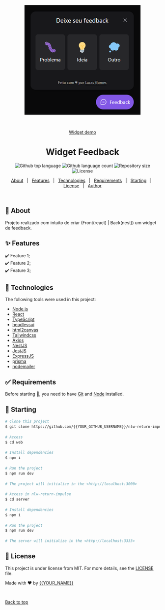 <div align="center" id="top"> 
  <img src="./widget.png" alt="Web" />

  &#xa0;

  <a href="https://widget-feedback-web-nu.vercel.app/" target="_blank">Widget demo</a>
</div>

<h1 align="center">Widget Feedback</h1>

<p align="center">
  <img alt="Github top language" src="https://img.shields.io/github/languages/top/{{YOUR_GITHUB_USERNAME}}/web?color=56BEB8">

  <img alt="Github language count" src="https://img.shields.io/github/languages/count/{{YOUR_GITHUB_USERNAME}}/web?color=56BEB8">

  <img alt="Repository size" src="https://img.shields.io/github/repo-size/{{YOUR_GITHUB_USERNAME}}/web?color=56BEB8">

  <img alt="License" src="https://img.shields.io/github/license/{{YOUR_GITHUB_USERNAME}}/web?color=56BEB8">

  <!-- <img alt="Github issues" src="https://img.shields.io/github/issues/{{YOUR_GITHUB_USERNAME}}/web?color=56BEB8" /> -->

  <!-- <img alt="Github forks" src="https://img.shields.io/github/forks/{{YOUR_GITHUB_USERNAME}}/web?color=56BEB8" /> -->

  <!-- <img alt="Github stars" src="https://img.shields.io/github/stars/{{YOUR_GITHUB_USERNAME}}/web?color=56BEB8" /> -->
</p>

<!-- Status -->

<!-- <h4 align="center"> 
	🚧  Web 🚀 Under construction...  🚧
</h4> 

<hr> -->

<p align="center">
  <a href="#dart-about">About</a> &#xa0; | &#xa0; 
  <a href="#sparkles-features">Features</a> &#xa0; | &#xa0;
  <a href="#rocket-technologies">Technologies</a> &#xa0; | &#xa0;
  <a href="#white_check_mark-requirements">Requirements</a> &#xa0; | &#xa0;
  <a href="#checkered_flag-starting">Starting</a> &#xa0; | &#xa0;
  <a href="#memo-license">License</a> &#xa0; | &#xa0;
  <a href="https://github.com/{{YOUR_GITHUB_USERNAME}}" target="_blank">Author</a>
</p>

<br>

## :dart: About ##

Projeto realizado com intuito de criar (Front(react) | Back(nest)) um widget de feedback.

## :sparkles: Features ##

:heavy_check_mark: Feature 1;\
:heavy_check_mark: Feature 2;\
:heavy_check_mark: Feature 3;

## :rocket: Technologies ##

The following tools were used in this project:

- [Node.js](https://nodejs.org/en/)
- [React](https://pt-br.reactjs.org/)
- [TypeScript](https://www.typescriptlang.org/)
- [headlessui](https://headlessui.dev/)
- [html2canvas](https://github.com/niklasvh/html2canvas)
- [Tailwindcss](https://tailwindcss.com/)
- [Axios](https://axios-http.com/ptbr/docs/intro)
- [NestJS](https://nestjs.com/)
- [JestJS](https://jestjs.io/pt-BR/)
- [ExpressJS](https://expressjs.com/pt-br/)
- [prisma](https://www.prisma.io/)
- [nodemailer](https://nodemailer.com/about/)

## :white_check_mark: Requirements ##

Before starting :checkered_flag:, you need to have [Git](https://git-scm.com) and [Node](https://nodejs.org/en/) installed.

## :checkered_flag: Starting ##

```bash
# Clone this project
$ git clone https://github.com/{{YOUR_GITHUB_USERNAME}}/nlw-return-impulse

# Access
$ cd web

# Install dependencies
$ npm i

# Run the project
$ npm run dev

# The project will initialize in the <http://localhost:3000>

# Access in nlw-return-impulse
$ cd server

# Install dependencies
$ npm i

# Run the project
$ npm run dev

# The server will initialize in the <http://localhost:3333>
```

## :memo: License ##

This project is under license from MIT. For more details, see the [LICENSE](LICENSE.md) file.


Made with :heart: by <a href="https://github.com/{{YOUR_GITHUB_USERNAME}}" target="_blank">{{YOUR_NAME}}</a>

&#xa0;

<a href="#top">Back to top</a>
